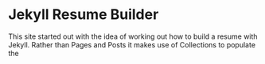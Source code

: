 # Jekyll Resume Builder

This site started out with the idea of working out how to build a resume with Jekyll. Rather than Pages and Posts it makes use of Collections to populate the 
